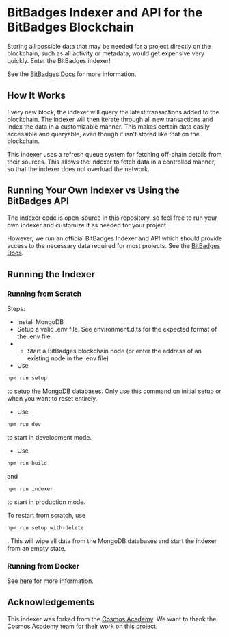 # BitBadges Indexer and API for the BitBadges Blockchain
Storing all possible data that may be needed for a project directly on the blockchain, such as all activity or metadata, would get expensive very quickly. Enter the BitBadges indexer!

See the [BitBadges Docs](
    https://docs.bitbadges.io/overview
) for more information.

## How It Works
Every new block, the indexer will query the latest transactions added to the blockchain. The indexer will then iterate through all new transactions and index the data in a customizable manner. This makes certain data easily accessible and queryable, even though it isn't stored like that on the blockchain.

This indexer uses a refresh queue system for fetching off-chain details from their sources. This allows the indexer to fetch data in a controlled manner, so that the indexer does not overload the network.

## Running Your Own Indexer vs Using the BitBadges API
The indexer code is open-source in this repository, so feel free to run your own indexer and customize it as needed for your project. 

However, we run an official BitBadges Indexer and API which should provide access to the necessary data required for most projects. See the [BitBadges Docs](
    https://docs.bitbadges.io/overview
).

## Running the Indexer
### Running from Scratch
Steps:
- Install MongoDB
- Setup a valid .env file. See environment.d.ts for the expected format of the .env file.
- - Start a BitBadges blockchain node (or enter the address of an existing node in the .env file)
- Use 
```bash
npm run setup
``` 
to setup the MongoDB databases. Only use this command on initial setup or when you want to reset entirely.
- Use 
```bash
npm run dev
```
to start in development mode.
- Use 
```bash
npm run build
```
and 
```bash
npm run indexer
``` 
to start in production mode.

To restart from scratch, use 
```bash
npm run setup with-delete
```
. This will wipe all data from the MongoDB databases and start the indexer from an empty state.

### Running from Docker
See [here](https://github.com/bitbadges/bitbadges-docker) for more information.

## Acknowledgements
This indexer was forked from the [Cosmos Academy](
    https://github.com/cosmos/academy-checkers-ui
). We want to thank the Cosmos Academy team for their work on this project.